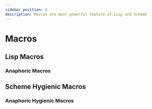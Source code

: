 ```yaml
---
sidebar_position: 6
description: Macros are most powerful feature of Lisp and Scheme
---
```


# Macros

## Lisp Macros

### Anaphoric Macros

## Scheme Hygienic Macros

### Anaphoric Hygienic Macros

